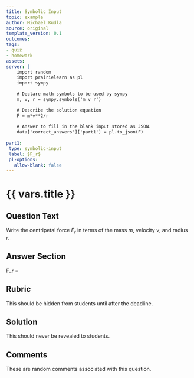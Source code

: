 ```yaml
---
title: Symbolic Input
topic: example
author: Michael Kudla
source: original
template_version: 0.1
outcomes:
tags:
- quiz
- homework
assets:
server: |
    import random    
    import prairielearn as pl
    import sympy
    
    # Declare math symbols to be used by sympy
    m, v, r = sympy.symbols('m v r')

    # Describe the solution equation
    F = m*v**2/r
    
    # Answer to fill in the blank input stored as JSON.
    data['correct_answers']['part1'] = pl.to_json(F)
    
part1:
 type: symbolic-input
 label: $F_r$
 pl-options:
   allow-blank: false
---
```

# {{ vars.title }}

## Question Text

Write the centripetal force $F_r$ in terms of the mass $m$, velocity $v$, and radius $r$.

## Answer Section

F_r =

## Rubric

This should be hidden from students until after the deadline.

## Solution

This should never be revealed to students.

## Comments

These are random comments associated with this question.
